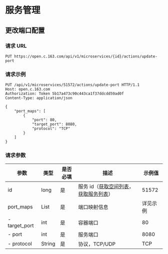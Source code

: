 # 服务管理

## 更改端口配置

### 请求 URL

`PUT https://open.c.163.com/api/v1/microservices/{id}/actions/update-port`

### 请求示例

```http
PUT /api/v1/microservices/51572/actions/update-port HTTP/1.1
Host: open.c.163.com
Authorization: Token 5b17a473c90c443ca1f37ddcdd59ad0f
Content-Type: application/json

{
    "port_maps": [
        {
            "port": 80,
            "target_port": 8080, 
            "protocol": "TCP"
        }
    ]
}
```


### 请求参数

|      参数     |  类型  | 是否必填 |                                  描述                                 |  示例值  |
|---------------|--------|----------|-----------------------------------------------------------------------|----------|
| id            | long   | 是       | 服务 id（[获取空间列表](../?http#9-2)，[获取服务列表](../?http#9-6)） | 51572    |
| port_maps     | List   | 是       | 端口映射信息                                                          | 详见示例 |
| - target_port | int    | 是       | 容器端口                                                              | 80       |
| - port        | int    | 是       | 服务端口                                                              | 8080     |
| - protocol    | String | 是       | 协议，TCP/UDP                                                         | TCP      |
